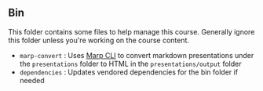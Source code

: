 Bin
---

This folder contains some files to help manage this course. Generally ignore this folder unless you're working on the course content.

- `marp-convert` : Uses [Marp CLI](https://github.com/marp-team/marp-cli) to convert markdown presentations under the `presentations` folder to HTML in the `presentations/output` folder
- `dependencies` : Updates vendored dependencies for the bin folder if needed
